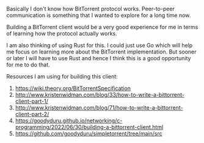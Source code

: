 Basically I don't know how BitTorrent protocol works. Peer-to-peer communication is something that I wanted to explore for a long time now. 

Building a BitTorrent client would be a very good experience for me in terms of learning how the protocol actually works. 

I am also thinking of using Rust for this. I could just use Go which will help me focus on learning more about the BitTorrent implementation. But sooner or later I will have to use Rust and hence I think this is a good opportunity for me to do that.  

Resources I am using for building this client:
1. https://wiki.theory.org/BitTorrentSpecification
2. http://www.kristenwidman.com/blog/33/how-to-write-a-bittorrent-client-part-1/
3. http://www.kristenwidman.com/blog/71/how-to-write-a-bittorrent-client-part-2/
4. https://goodyduru.github.io/networking/c-programming/2022/06/30/building-a-bittorrent-client.html
5. https://github.com/goodyduru/simpletorrent/tree/main/src

